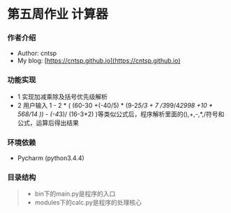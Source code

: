 # 第五周作业  计算器

### 作者介绍
* Author: cntsp
* My blog: [https://cntsp.github.io](https://cntsp.github.io)

### 功能实现
* 1 实现加减乘除及括号优先级解析
* 2 用户输入 1 - 2 * ( (60-30 +(-40/5) * (9-2*5/3 + 7 /3*99/4*2998 +10 * 568/14 )) - (-4*3)/ (16-3*2) )等类似公式后，程序解析里面的(),+,-,\*,/符号和公式，运算后得出结果

### 环境依赖
* Pycharm (python3.4.4)

### 目录结构
> * bin下的main.py是程序的入口
> * modules下的calc.py是程序的处理核心